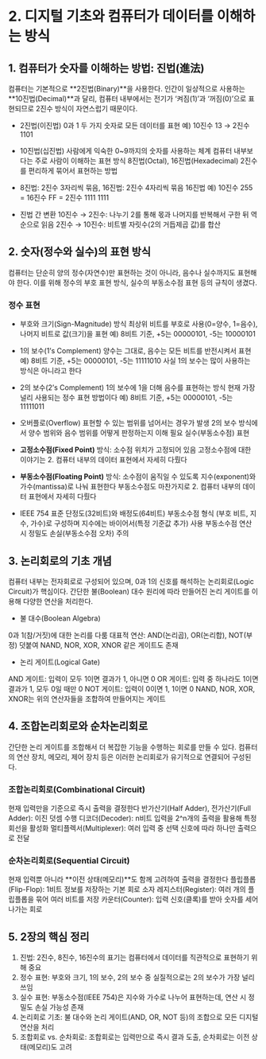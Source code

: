 # 2. 디지털 기초와 컴퓨터가 데이터를 이해하는 방식

## 1. 컴퓨터가 숫자를 이해하는 방법: 진법(進法)

컴퓨터는 기본적으로 **2진법(Binary)**을 사용한다.
인간이 일상적으로 사용하는 **10진법(Decimal)**과 달리, 
컴퓨터 내부에서는 전기가 ‘켜짐(1)’과 ‘꺼짐(0)’으로 표현되므로 2진수 방식이 자연스럽기 때문이다.

- 2진법(이진법)
0과 1 두 가지 숫자로 모든 데이터를 표현
예) 10진수 13 → 2진수 1101

- 10진법(십진법)
사람에게 익숙한 0~9까지의 숫자를 사용하는 체계
컴퓨터 내부보다는 주로 사람이 이해하는 표현 방식
8진법(Octal), 16진법(Hexadecimal)
2진수를 편리하게 묶어서 표현하는 방법

- 8진법: 2진수 3자리씩 묶음, 16진법: 2진수 4자리씩 묶음
16진법 예) 10진수 255 = 16진수 FF = 2진수 1111 1111

- 진법 간 변환
10진수 → 2진수: 나누기 2를 통해 몫과 나머지를 반복해서 구한 뒤 역순으로 읽음
2진수 → 10진수: 비트별 자릿수(2의 거듭제곱 값)를 합산

## 2. 숫자(정수와 실수)의 표현 방식

컴퓨터는 단순히 양의 정수(자연수)만 표현하는 것이 아니라, 음수나 실수까지도 표현해야 한다.
이를 위해 정수의 부호 표현 방식, 실수의 부동소수점 표현 등의 규칙이 생겼다.

### 정수 표현

- 부호와 크기(Sign-Magnitude) 방식
최상위 비트를 부호로 사용(0=양수, 1=음수), 나머지 비트로 값(크기)을 표현
예) 8비트 기준, +5는 00000101, -5는 10000101

- 1의 보수(1’s Complement)
양수는 그대로, 음수는 모든 비트를 반전시켜서 표현
예) 8비트 기준, +5는 00000101, -5는 11111010
사실 1의 보수는 많이 사용하는 방식은 아니라고 한다

- 2의 보수(2’s Complement)
1의 보수에 1을 더해 음수를 표현하는 방식
현재 가장 널리 사용되는 정수 표현 방법이다
예) 8비트 기준, +5는 00000101, -5는 11111011

- 오버플로(Overflow)
표현할 수 있는 범위를 넘어서는 경우가 발생
2의 보수 방식에서 양수 범위와 음수 범위를 어떻게 판정하는지 이해 필요
실수(부동소수점) 표현

- **고정소수점(Fixed Point)** 방식: 
소수점 위치가 고정되어 있음
고정소수점에 대한 이야기는 2. 컴퓨터 내부의 데이터 표현에서 자세히 다뤘다

- **부동소수점(Floating Point)** 방식:
소수점이 움직일 수 있도록 지수(exponent)와 가수(mantissa)로 나눠 표현한다
부동소수점도 마찬가지로 2. 컴퓨터 내부의 데이터 표현에서 자세히 다뤘다

- IEEE 754 표준
단정도(32비트)와 배정도(64비트) 부동소수점 형식
(부호 비트, 지수, 가수)로 구성하며 지수에는 바이어서(특정 기준값 추가) 사용
부동소수점 연산 시 정밀도 손실(부동소수점 오차) 주의

## 3. 논리회로의 기초 개념
컴퓨터 내부는 전자회로로 구성되어 있으며, 0과 1의 신호를 해석하는 논리회로(Logic Circuit)가 핵심이다.
간단한 불(Boolean) 대수 원리에 따라 만들어진 논리 게이트를 이용해 다양한 연산을 처리한다.

- 불 대수(Boolean Algebra)

0과 1(참/거짓)에 대한 논리를 다룸
대표적 연산: AND(논리곱), OR(논리합), NOT(부정)
덧붙여 NAND, NOR, XOR, XNOR 같은 게이트도 존재

- 논리 게이트(Logical Gate)

AND 게이트: 입력이 모두 1이면 결과가 1, 아니면 0
OR 게이트: 입력 중 하나라도 1이면 결과가 1, 모두 0일 때만 0
NOT 게이트: 입력이 0이면 1, 1이면 0
NAND, NOR, XOR, XNOR는 위의 연산자들을 조합하여 만들어지는 게이트

## 4. 조합논리회로와 순차논리회로

간단한 논리 게이트를 조합해서 더 복잡한 기능을 수행하는 회로를 만들 수 있다.
컴퓨터의 연산 장치, 메모리, 제어 장치 등은 이러한 논리회로가 유기적으로 연결되어 구성된다.

### 조합논리회로(Combinational Circuit)

현재 입력만을 기준으로 즉시 출력을 결정한다
반가산기(Half Adder), 전가산기(Full Adder): 이진 덧셈 수행
디코더(Decoder): n비트 입력을 2^n개의 출력을 활용해 특정 회선을 활성화
멀티플렉서(Multiplexer): 여러 입력 중 선택 신호에 따라 하나만 출력으로 전달

### 순차논리회로(Sequential Circuit)

현재 입력뿐 아니라 **이전 상태(메모리)**도 함께 고려하여 출력을 결정한다
플립플롭(Flip-Flop): 1비트 정보를 저장하는 기본 회로 소자
레지스터(Register): 여러 개의 플립플롭을 묶어 여러 비트를 저장
카운터(Counter): 입력 신호(클록)를 받아 숫자를 세어 나가는 회로

## 5. 2장의 핵심 정리

1. 진법: 2진수, 8진수, 16진수의 표기는 컴퓨터에서 데이터를 직관적으로 표현하기 위해 중요
2. 정수 표현: 부호와 크기, 1의 보수, 2의 보수 중 실질적으로는 2의 보수가 가장 널리 쓰임
3. 실수 표현: 부동소수점(IEEE 754)은 지수와 가수로 나누어 표현하는데, 연산 시 정밀도 손실 가능성 존재
4. 논리회로 기초: 불 대수와 논리 게이트(AND, OR, NOT 등)의 조합으로 모든 디지털 연산을 처리
5. 조합회로 vs. 순차회로: 조합회로는 입력만으로 즉시 결과 도출, 순차회로는 이전 상태(메모리)도 고려
